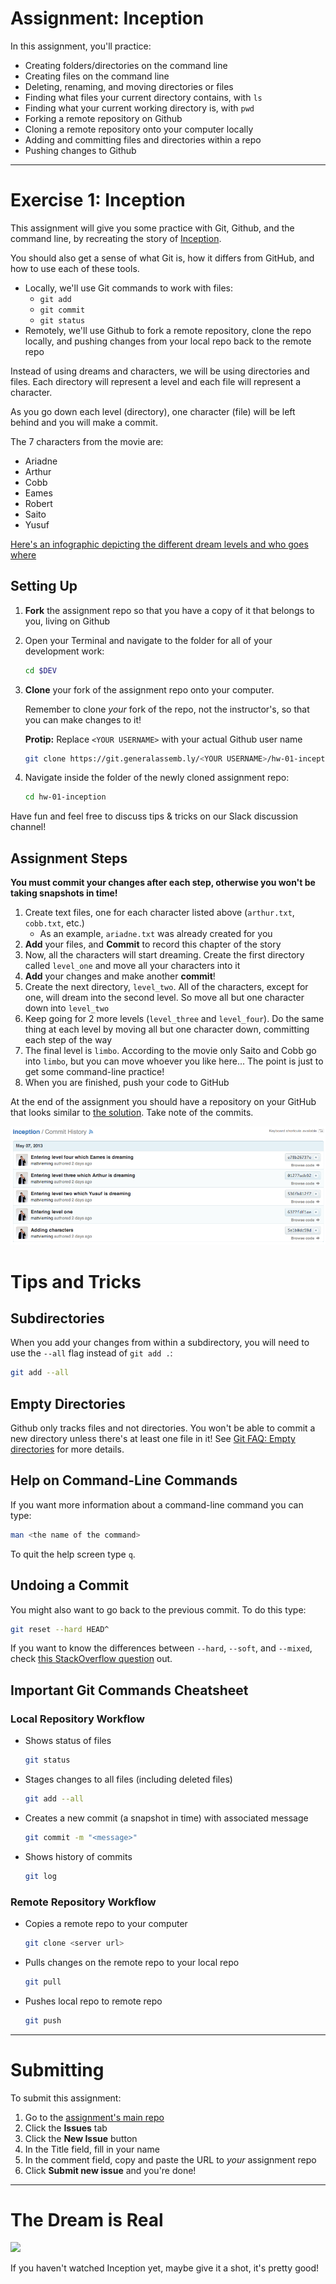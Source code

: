 # Assignment: Inception

In this assignment, you'll practice:

* Creating folders/directories on the command line
* Creating files on the command line
* Deleting, renaming, and moving directories or files
* Finding what files your current directory contains, with `ls`
* Finding what your current working directory is, with `pwd`
* Forking a remote repository on Github
* Cloning a remote repository onto your computer locally
* Adding and committing files and directories within a repo
* Pushing changes to Github

---

# Exercise 1: Inception

This assignment will give you some practice with Git, Github, and the command line, by recreating the story of [Inception](http://www.imdb.com/title/tt1375666/?ref_=fn_al_tt_1).

You should also get a sense of what Git is, how it differs from GitHub, and how to use each of these tools.

* Locally, we'll use Git commands to work with files:
   * `git add`
   * `git commit`
   * `git status`
* Remotely, we'll use Github to fork a remote repository, clone the repo locally, and pushing changes from your local repo back to the remote repo

Instead of using dreams and characters, we will be using directories and files. Each directory will represent a level and each file will represent a character.

As you go down each level (directory), one character (file) will be left behind and you will make a commit.

The 7 characters from the movie are:

* Ariadne
* Arthur
* Cobb
* Eames
* Robert
* Saito
* Yusuf

[Here's an infographic depicting the different dream levels and who goes where](assets/inception_infographic.jpg)

## Setting Up

1. **Fork** the assignment repo so that you have a copy of it that belongs to you, living on Github

1. Open your Terminal and navigate to the folder for all of your development work:

   ```bash
   cd $DEV
   ```

1. **Clone** your fork of the assignment repo onto your computer.

   Remember to clone _your_ fork of the repo, not the instructor's, so that you can make changes to it!

   **Protip:** Replace `<YOUR USERNAME>` with your actual Github user name

   ```bash
   git clone https://git.generalassemb.ly/<YOUR USERNAME>/hw-01-inception.git
   ```

1. Navigate inside the folder of the newly cloned assignment repo:

   ```bash
   cd hw-01-inception
   ```

Have fun and feel free to discuss tips & tricks on our Slack discussion channel!

## Assignment Steps

**You must commit your changes after each step, otherwise you won't be taking snapshots in time!**

1. Create text files, one for each character listed above (`arthur.txt`, `cobb.txt`, etc.)
   * As an example, `ariadne.txt` was already created for you
1. **Add** your files, and **Commit** to record this chapter of the story
1. Now, all the characters will start dreaming. Create the first directory called `level_one` and move all your characters into it
1. **Add** your changes and make another **commit**!
1. Create the next directory, `level_two`. All of the characters, except for one, will dream into the second level. So move all but one character down into `level_two`
1. Keep going for 2 more levels (`level_three` and `level_four`). Do the same thing at each level by moving all but one character down, committing each step of the way
1. The final level is `limbo`. According to the movie only Saito and Cobb go into `limbo`, but you can move whoever you like here... The point is just to get some command-line practice!
1. When you are finished, push your code to GitHub

At the end of the assignment you should have a repository on your GitHub that looks similar to [the solution](https://git.generalassemb.ly/PYTHR-Library/hw-01-inception-solution). Take note of the commits.

![Inception Commit History](assets/commit_history.png)

# Tips and Tricks

## Subdirectories

When you add your changes from within a subdirectory, you will need to use the `--all` flag instead of `git add .`:

```bash
git add --all
```

## Empty Directories

Github only tracks files and not directories. You won't be able to commit a new directory unless there's at least one file in it! See [Git FAQ: Empty directories](https://git.wiki.kernel.org/index.php/GitFaq#Can_I_add_empty_directories.3F) for more details.

## Help on Command-Line Commands

If you want more information about a command-line command you can type:

```bash
man <the name of the command>
```

To quit the help screen type `q`.

## Undoing a Commit

You might also want to go back to the previous commit. To do this type:

```bash
git reset --hard HEAD^
```

If you want to know the differences between `--hard`, `--soft`, and `--mixed`, check [this StackOverflow question](http://stackoverflow.com/questions/3528245/whats-the-difference-between-git-reset-mixed-soft-and-hard) out.

## Important Git Commands Cheatsheet

### Local Repository Workflow

* Shows status of files

   ```bash
   git status
   ```

* Stages changes to all files (including deleted files)

   ```bash
   git add --all
   ```

* Creates a new commit (a snapshot in time) with associated message

   ```bash
   git commit -m "<message>"
   ```
   
* Shows history of commits

   ```bash
   git log
   ```

### Remote Repository Workflow

* Copies a remote repo to your computer

   ```bash
   git clone <server url>
   ```

* Pulls changes on the remote repo to your local repo

   ```bash
   git pull
   ```

* Pushes local repo to remote repo

   ```bash
   git push
   ```

---

# Submitting

To submit this assignment:

1. Go to the [assignment's main repo](../..)
1. Click the **Issues** tab
1. Click the **New Issue** button
1. In the Title field, fill in your name
1. In the comment field, copy and paste the URL to *your* assignment repo
1. Click **Submit new issue** and you're done!

---

# The Dream is Real

![](https://media.giphy.com/media/VEfa7bl3iKG5i/giphy.gif)

If you haven't watched Inception yet, maybe give it a shot, it's pretty good!
